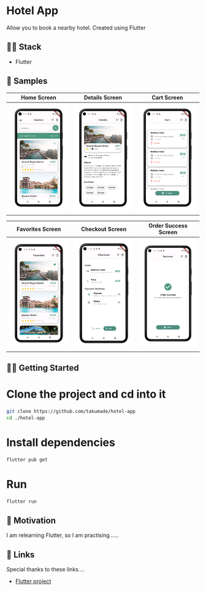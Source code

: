 # Hotel App

Allow you to book a nearby hotel. Created using Flutter

## 👨‍💻 Stack

- Flutter


## 🧬 Samples

| Home Screen | Details Screen | Cart Screen |
|---------|---------|---------|
|    ![Home Screen](./mockups/m1.png)     | ![Details Screen](./mockups/m2.png)        |  ![Cart Screen](./mockups/m3.png)       |

| Favorites Screen | Checkout Screen | Order Success Screen |
|------------------|-----------------|---------------------|
| ![Favorites Screen](./mockups/m4.png) | ![Checkout Screen](./mockups/m5.png) | ![Order SUccess Screen](./mockups/m6.png)     





## 💪🏼 Getting Started

# Clone the project and cd into it

```bash
git clone https://github.com/takumade/hotel-app
cd ./hotel-app
```

# Install dependencies

```bash
flutter pub get
```

# Run

```bash
flutter run
```

## 🌻 Motivation

I am relearning Flutter, so I am practising......

## 🔗 Links

Special thanks to these links....

- [Flutter project](https://github.com/mitesh77/Best-Flutter-UI-Templates)
